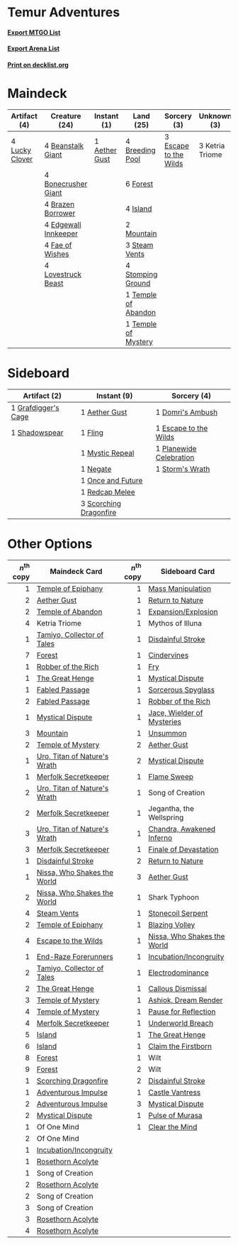 # Temur Adventures

#### [Export MTGO List](../collection/Temur%20Adventures/Temur%20Adventures.txt)
#### [Export Arena List](../collection/Temur%20Adventures/Temur%20Adventures_arena.txt)
#### [Print on decklist.org](http://decklist.org/?deckmain=1%09Aether%20Gust%0A4%09Beanstalk%20Giant%0A4%09Bonecrusher%20Giant%0A4%09Brazen%20Borrower%0A4%09Breeding%20Pool%0A4%09Edgewall%20Innkeeper%0A3%09Escape%20to%20the%20Wilds%0A4%09Fae%20of%20Wishes%0A6%09Forest%0A4%09Island%0A3%09Ketria%20Triome%0A4%09Lovestruck%20Beast%0A4%09Lucky%20Clover%0A2%09Mountain%0A3%09Steam%20Vents%0A4%09Stomping%20Ground%0A1%09Temple%20of%20Abandon%0A1%09Temple%20of%20Mystery&deckside=1%09Aether%20Gust%0A1%09Domri's%20Ambush%0A1%09Escape%20to%20the%20Wilds%0A1%09Fling%0A1%09Grafdigger's%20Cage%0A1%09Mystic%20Repeal%0A1%09Negate%0A1%09Once%20and%20Future%0A1%09Planewide%20Celebration%0A1%09Redcap%20Melee%0A3%09Scorching%20Dragonfire%0A1%09Shadowspear%0A1%09Storm's%20Wrath)
# Maindeck

|                                      Artifact (4)                                       |                                         Creature (24)                                         |                                      Instant (1)                                       |                                          Land (25)                                           |                                          Sorcery (3)                                           |  Unknown (3)  |
|-----------------------------------------------------------------------------------------|-----------------------------------------------------------------------------------------------|----------------------------------------------------------------------------------------|----------------------------------------------------------------------------------------------|------------------------------------------------------------------------------------------------|---------------|
|4 [Lucky Clover](http://gatherer.wizards.com/Pages/Card/Details.aspx?multiverseid=473188)|4 [Beanstalk Giant](http://gatherer.wizards.com/Pages/Card/Details.aspx?multiverseid=473111)   |1 [Aether Gust](http://gatherer.wizards.com/Pages/Card/Details.aspx?multiverseid=466796)|4 [Breeding Pool](http://gatherer.wizards.com/Pages/Card/Details.aspx?multiverseid=97088)     |3 [Escape to the Wilds](http://gatherer.wizards.com/Pages/Card/Details.aspx?multiverseid=473151)|3 Ketria Triome|
|                                                                                         |4 [Bonecrusher Giant](http://gatherer.wizards.com/Pages/Card/Details.aspx?multiverseid=473077) |                                                                                        |6 [Forest](http://gatherer.wizards.com/Pages/Card/Details.aspx?multiverseid=439860)           |                                                                                                |               |
|                                                                                         |4 [Brazen Borrower](http://gatherer.wizards.com/Pages/Card/Details.aspx?multiverseid=473001)   |                                                                                        |4 [Island](http://gatherer.wizards.com/Pages/Card/Details.aspx?multiverseid=439857)           |                                                                                                |               |
|                                                                                         |4 [Edgewall Innkeeper](http://gatherer.wizards.com/Pages/Card/Details.aspx?multiverseid=473113)|                                                                                        |2 [Mountain](http://gatherer.wizards.com/Pages/Card/Details.aspx?multiverseid=439859)         |                                                                                                |               |
|                                                                                         |4 [Fae of Wishes](http://gatherer.wizards.com/Pages/Card/Details.aspx?multiverseid=473006)     |                                                                                        |3 [Steam Vents](http://gatherer.wizards.com/Pages/Card/Details.aspx?multiverseid=405109)      |                                                                                                |               |
|                                                                                         |4 [Lovestruck Beast](http://gatherer.wizards.com/Pages/Card/Details.aspx?multiverseid=473127)  |                                                                                        |4 [Stomping Ground](http://gatherer.wizards.com/Pages/Card/Details.aspx?multiverseid=405110)  |                                                                                                |               |
|                                                                                         |                                                                                               |                                                                                        |1 [Temple of Abandon](http://gatherer.wizards.com/Pages/Card/Details.aspx?multiverseid=373711)|                                                                                                |               |
|                                                                                         |                                                                                               |                                                                                        |1 [Temple of Mystery](http://gatherer.wizards.com/Pages/Card/Details.aspx?multiverseid=373571)|                                                                                                |               |


# Sideboard

|                                         Artifact (2)                                         |                                           Instant (9)                                           |                                           Sorcery (4)                                            |
|----------------------------------------------------------------------------------------------|-------------------------------------------------------------------------------------------------|--------------------------------------------------------------------------------------------------|
|1 [Grafdigger's Cage](http://gatherer.wizards.com/Pages/Card/Details.aspx?multiverseid=278452)|1 [Aether Gust](http://gatherer.wizards.com/Pages/Card/Details.aspx?multiverseid=466796)         |1 [Domri's Ambush](http://gatherer.wizards.com/Pages/Card/Details.aspx?multiverseid=461119)       |
|1 [Shadowspear](http://gatherer.wizards.com/Pages/Card/Details.aspx?multiverseid=476487)      |1 [Fling](http://gatherer.wizards.com/Pages/Card/Details.aspx?multiverseid=426834)               |1 [Escape to the Wilds](http://gatherer.wizards.com/Pages/Card/Details.aspx?multiverseid=473151)  |
|                                                                                              |1 [Mystic Repeal](http://gatherer.wizards.com/Pages/Card/Details.aspx?multiverseid=476431)       |1 [Planewide Celebration](http://gatherer.wizards.com/Pages/Card/Details.aspx?multiverseid=461099)|
|                                                                                              |1 [Negate](http://gatherer.wizards.com/Pages/Card/Details.aspx?multiverseid=423707)              |1 [Storm's Wrath](http://gatherer.wizards.com/Pages/Card/Details.aspx?multiverseid=476408)        |
|                                                                                              |1 [Once and Future](http://gatherer.wizards.com/Pages/Card/Details.aspx?multiverseid=473130)     |                                                                                                  |
|                                                                                              |1 [Redcap Melee](http://gatherer.wizards.com/Pages/Card/Details.aspx?multiverseid=473097)        |                                                                                                  |
|                                                                                              |3 [Scorching Dragonfire](http://gatherer.wizards.com/Pages/Card/Details.aspx?multiverseid=473101)|                                                                                                  |


# Other Options

|*n*<sup>th</sup> copy|                                             Maindeck Card                                             |*n*<sup>th</sup> copy|                                            Sideboard Card                                            |
|--------------------:|-------------------------------------------------------------------------------------------------------|--------------------:|------------------------------------------------------------------------------------------------------|
|                    1|[Temple of Epiphany](http://gatherer.wizards.com/Pages/Card/Details.aspx?multiverseid=442808)          |                    1|[Mass Manipulation](http://gatherer.wizards.com/Pages/Card/Details.aspx?multiverseid=457186)          |
|                    2|[Aether Gust](http://gatherer.wizards.com/Pages/Card/Details.aspx?multiverseid=466796)                 |                    1|[Return to Nature](http://gatherer.wizards.com/Pages/Card/Details.aspx?multiverseid=461102)           |
|                    2|[Temple of Abandon](http://gatherer.wizards.com/Pages/Card/Details.aspx?multiverseid=373711)           |                    1|[Expansion/Explosion](http://gatherer.wizards.com/Pages/Card/Details.aspx?multiverseid=452974)        |
|                    4|Ketria Triome                                                                                          |                    1|Mythos of Illuna                                                                                      |
|                    1|[Tamiyo, Collector of Tales](http://gatherer.wizards.com/Pages/Card/Details.aspx?multiverseid=461147)  |                    1|[Disdainful Stroke](http://gatherer.wizards.com/Pages/Card/Details.aspx?multiverseid=420705)          |
|                    7|[Forest](http://gatherer.wizards.com/Pages/Card/Details.aspx?multiverseid=439860)                      |                    1|[Cindervines](http://gatherer.wizards.com/Pages/Card/Details.aspx?multiverseid=457305)                |
|                    1|[Robber of the Rich](http://gatherer.wizards.com/Pages/Card/Details.aspx?multiverseid=473100)          |                    1|[Fry](http://gatherer.wizards.com/Pages/Card/Details.aspx?multiverseid=466894)                        |
|                    1|[The Great Henge](http://gatherer.wizards.com/Pages/Card/Details.aspx?multiverseid=473123)             |                    1|[Mystical Dispute](http://gatherer.wizards.com/Pages/Card/Details.aspx?multiverseid=473020)           |
|                    1|[Fabled Passage](http://gatherer.wizards.com/Pages/Card/Details.aspx?multiverseid=473206)              |                    1|[Sorcerous Spyglass](http://gatherer.wizards.com/Pages/Card/Details.aspx?multiverseid=435407)         |
|                    2|[Fabled Passage](http://gatherer.wizards.com/Pages/Card/Details.aspx?multiverseid=473206)              |                    1|[Robber of the Rich](http://gatherer.wizards.com/Pages/Card/Details.aspx?multiverseid=473100)         |
|                    1|[Mystical Dispute](http://gatherer.wizards.com/Pages/Card/Details.aspx?multiverseid=473020)            |                    1|[Jace, Wielder of Mysteries](http://gatherer.wizards.com/Pages/Card/Details.aspx?multiverseid=460981) |
|                    3|[Mountain](http://gatherer.wizards.com/Pages/Card/Details.aspx?multiverseid=439859)                    |                    1|[Unsummon](http://gatherer.wizards.com/Pages/Card/Details.aspx?multiverseid=136218)                   |
|                    2|[Temple of Mystery](http://gatherer.wizards.com/Pages/Card/Details.aspx?multiverseid=373571)           |                    2|[Aether Gust](http://gatherer.wizards.com/Pages/Card/Details.aspx?multiverseid=466796)                |
|                    1|[Uro, Titan of Nature's Wrath](http://gatherer.wizards.com/Pages/Card/Details.aspx?multiverseid=476480)|                    2|[Mystical Dispute](http://gatherer.wizards.com/Pages/Card/Details.aspx?multiverseid=473020)           |
|                    1|[Merfolk Secretkeeper](http://gatherer.wizards.com/Pages/Card/Details.aspx?multiverseid=473015)        |                    1|[Flame Sweep](http://gatherer.wizards.com/Pages/Card/Details.aspx?multiverseid=466893)                |
|                    2|[Uro, Titan of Nature's Wrath](http://gatherer.wizards.com/Pages/Card/Details.aspx?multiverseid=476480)|                    1|Song of Creation                                                                                      |
|                    2|[Merfolk Secretkeeper](http://gatherer.wizards.com/Pages/Card/Details.aspx?multiverseid=473015)        |                    1|Jegantha, the Wellspring                                                                              |
|                    3|[Uro, Titan of Nature's Wrath](http://gatherer.wizards.com/Pages/Card/Details.aspx?multiverseid=476480)|                    1|[Chandra, Awakened Inferno](http://gatherer.wizards.com/Pages/Card/Details.aspx?multiverseid=466881)  |
|                    3|[Merfolk Secretkeeper](http://gatherer.wizards.com/Pages/Card/Details.aspx?multiverseid=473015)        |                    1|[Finale of Devastation](http://gatherer.wizards.com/Pages/Card/Details.aspx?multiverseid=461087)      |
|                    1|[Disdainful Stroke](http://gatherer.wizards.com/Pages/Card/Details.aspx?multiverseid=420705)           |                    2|[Return to Nature](http://gatherer.wizards.com/Pages/Card/Details.aspx?multiverseid=461102)           |
|                    1|[Nissa, Who Shakes the World](http://gatherer.wizards.com/Pages/Card/Details.aspx?multiverseid=461096) |                    3|[Aether Gust](http://gatherer.wizards.com/Pages/Card/Details.aspx?multiverseid=466796)                |
|                    2|[Nissa, Who Shakes the World](http://gatherer.wizards.com/Pages/Card/Details.aspx?multiverseid=461096) |                    1|Shark Typhoon                                                                                         |
|                    4|[Steam Vents](http://gatherer.wizards.com/Pages/Card/Details.aspx?multiverseid=405109)                 |                    1|[Stonecoil Serpent](http://gatherer.wizards.com/Pages/Card/Details.aspx?multiverseid=473197)          |
|                    2|[Temple of Epiphany](http://gatherer.wizards.com/Pages/Card/Details.aspx?multiverseid=442808)          |                    1|[Blazing Volley](http://gatherer.wizards.com/Pages/Card/Details.aspx?multiverseid=426821)             |
|                    4|[Escape to the Wilds](http://gatherer.wizards.com/Pages/Card/Details.aspx?multiverseid=473151)         |                    1|[Nissa, Who Shakes the World](http://gatherer.wizards.com/Pages/Card/Details.aspx?multiverseid=461096)|
|                    1|[End-Raze Forerunners](http://gatherer.wizards.com/Pages/Card/Details.aspx?multiverseid=457268)        |                    1|[Incubation/Incongruity](http://gatherer.wizards.com/Pages/Card/Details.aspx?multiverseid=457370)     |
|                    2|[Tamiyo, Collector of Tales](http://gatherer.wizards.com/Pages/Card/Details.aspx?multiverseid=461147)  |                    1|[Electrodominance](http://gatherer.wizards.com/Pages/Card/Details.aspx?multiverseid=457243)           |
|                    2|[The Great Henge](http://gatherer.wizards.com/Pages/Card/Details.aspx?multiverseid=473123)             |                    1|[Callous Dismissal](http://gatherer.wizards.com/Pages/Card/Details.aspx?multiverseid=460971)          |
|                    3|[Temple of Mystery](http://gatherer.wizards.com/Pages/Card/Details.aspx?multiverseid=373571)           |                    1|[Ashiok, Dream Render](http://gatherer.wizards.com/Pages/Card/Details.aspx?multiverseid=461155)       |
|                    4|[Temple of Mystery](http://gatherer.wizards.com/Pages/Card/Details.aspx?multiverseid=373571)           |                    1|[Pause for Reflection](http://gatherer.wizards.com/Pages/Card/Details.aspx?multiverseid=452890)       |
|                    4|[Merfolk Secretkeeper](http://gatherer.wizards.com/Pages/Card/Details.aspx?multiverseid=473015)        |                    1|[Underworld Breach](http://gatherer.wizards.com/Pages/Card/Details.aspx?multiverseid=476412)          |
|                    5|[Island](http://gatherer.wizards.com/Pages/Card/Details.aspx?multiverseid=439857)                      |                    1|[The Great Henge](http://gatherer.wizards.com/Pages/Card/Details.aspx?multiverseid=473123)            |
|                    6|[Island](http://gatherer.wizards.com/Pages/Card/Details.aspx?multiverseid=439857)                      |                    1|[Claim the Firstborn](http://gatherer.wizards.com/Pages/Card/Details.aspx?multiverseid=473080)        |
|                    8|[Forest](http://gatherer.wizards.com/Pages/Card/Details.aspx?multiverseid=439860)                      |                    1|Wilt                                                                                                  |
|                    9|[Forest](http://gatherer.wizards.com/Pages/Card/Details.aspx?multiverseid=439860)                      |                    2|Wilt                                                                                                  |
|                    1|[Scorching Dragonfire](http://gatherer.wizards.com/Pages/Card/Details.aspx?multiverseid=473101)        |                    2|[Disdainful Stroke](http://gatherer.wizards.com/Pages/Card/Details.aspx?multiverseid=420705)          |
|                    1|[Adventurous Impulse](http://gatherer.wizards.com/Pages/Card/Details.aspx?multiverseid=443041)         |                    1|[Castle Vantress](http://gatherer.wizards.com/Pages/Card/Details.aspx?multiverseid=473204)            |
|                    2|[Adventurous Impulse](http://gatherer.wizards.com/Pages/Card/Details.aspx?multiverseid=443041)         |                    3|[Mystical Dispute](http://gatherer.wizards.com/Pages/Card/Details.aspx?multiverseid=473020)           |
|                    2|[Mystical Dispute](http://gatherer.wizards.com/Pages/Card/Details.aspx?multiverseid=473020)            |                    1|[Pulse of Murasa](http://gatherer.wizards.com/Pages/Card/Details.aspx?multiverseid=446177)            |
|                    1|Of One Mind                                                                                            |                    1|[Clear the Mind](http://gatherer.wizards.com/Pages/Card/Details.aspx?multiverseid=457178)             |
|                    2|Of One Mind                                                                                            |                     |                                                                                                      |
|                    1|[Incubation/Incongruity](http://gatherer.wizards.com/Pages/Card/Details.aspx?multiverseid=457370)      |                     |                                                                                                      |
|                    1|[Rosethorn Acolyte](http://gatherer.wizards.com/Pages/Card/Details.aspx?multiverseid=473136)           |                     |                                                                                                      |
|                    1|Song of Creation                                                                                       |                     |                                                                                                      |
|                    2|[Rosethorn Acolyte](http://gatherer.wizards.com/Pages/Card/Details.aspx?multiverseid=473136)           |                     |                                                                                                      |
|                    2|Song of Creation                                                                                       |                     |                                                                                                      |
|                    3|Song of Creation                                                                                       |                     |                                                                                                      |
|                    3|[Rosethorn Acolyte](http://gatherer.wizards.com/Pages/Card/Details.aspx?multiverseid=473136)           |                     |                                                                                                      |
|                    4|[Rosethorn Acolyte](http://gatherer.wizards.com/Pages/Card/Details.aspx?multiverseid=473136)           |                     |                                                                                                      |

